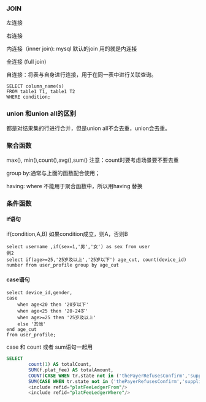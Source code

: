 ### JOIN

左连接

右连接

内连接（inner join): mysql 默认的join 用的就是内连接

全连接 (full join) 

自连接：将表与自身进行连接，用于在同一表中进行关联查询。

```mysql
SELECT column_name(s)
FROM table1 T1, table1 T2
WHERE condition;
```



### union 和union all的区别

都是对结果集的行进行合并，但是union all不会去重，union会去重。



### 聚合函数

max(), min(),count(),avg(),sum()  注意：count时要考虑场景要不要去重

group by:通常与上面的函数配合使用；

having: where 不能用于聚合函数中，所以用having 替换



### 条件函数

#### if语句

if(condition,A,B) 如果condition成立，则A，否则B

```mysql
select username ,if(sex=1,'男','女') as sex from user 
例2
select if(age>=25,'25岁及以上','25岁以下') age_cut, count(device_id) number from user_profile group by age_cut
```

#### case语句

```mysql
select device_id,gender,
case
    when age<20 then '20岁以下'
    when age<25 then '20-24岁'
    when age>=25 then '25岁及以上'
    else '其他'
end age_cut
from user_profile;
```

case 和 count 或者 sum语句一起用

```sql
SELECT
        count(1) AS totalCount,
        SUM(f.plat_fee) AS totalAmount,
        COUNT(CASE WHEN tr.state not in ('thePayerRefusesConfirm','supplierRefusedToSignCashAgreement','fundersApprovalReject','loanFail','bankEntPayAcctAddingReject','theFinancingFailedBecauseTheAssetMatured') THEN 1 END) AS platFeeCount,
        SUM(CASE WHEN tr.state not in ('thePayerRefusesConfirm','supplierRefusedToSignCashAgreement','fundersApprovalReject','loanFail','bankEntPayAcctAddingReject','theFinancingFailedBecauseTheAssetMatured') THEN f.plat_fee ELSE 0 END) AS platFeeAmount
        <include refid="platFeeLedgerFrom"/>
        <include refid="platFeeLedgerWhere"/>
```

